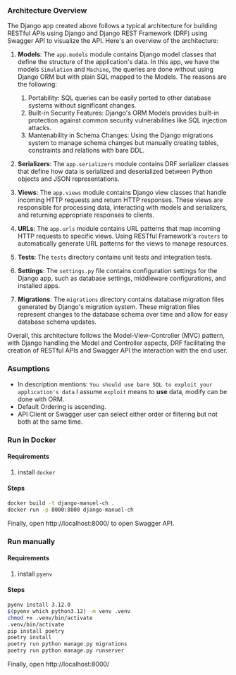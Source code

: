 ### Architecture Overview

The Django app created above follows a typical architecture for building RESTful APIs using Django and Django REST
Framework (DRF) using Swagger API to visualize the API. Here's an overview of the architecture:

1. **Models**: The `app.models` module contains Django model classes that define the structure of the application's
   data. In this app, we have the models `Simulation` and `Machine`, the queries are done without using Django ORM but
   with plain SQL mapped to the Models.
   The reasons are the following:
    1. Portability: SQL queries can be easily ported to other database systems without significant changes.
    2. Built-in Security Features: Django's ORM Models provides built-in protection against common security
       vulnerabilities
       like SQL injection attacks.
    3. Mantenability in Schema Changes: Using the Django migrations system to manage schema changes but manually
       creating tables, constraints and relations with bare DDL.

2. **Serializers**: The `app.serializers` module contains DRF serializer classes that define how data is serialized and
   deserialized between Python objects and JSON representations.

3. **Views**: The `app.views` module contains Django view classes that handle incoming HTTP requests and return HTTP
   responses. These views are responsible for processing data, interacting with models and serializers, and returning
   appropriate responses to clients.

4. **URLs**: The `app.urls` module contains URL patterns that map incoming HTTP requests to specific views. Using RESTful
   Framework's `routers` to automatically generate URL patterns for the views to manage resources.

5. **Tests**: The `tests` directory contains unit tests and integration tests.

6. **Settings**: The `settings.py` file contains configuration settings for the Django app, such as database settings,
   middleware configurations, and installed apps.

7. **Migrations**: The `migrations` directory contains database migration files generated by Django's migration system.
   These migration files represent changes to the database schema over time and allow for easy database schema updates.

Overall, this architecture follows the Model-View-Controller (MVC) pattern, with Django handling the Model and
Controller aspects, DRF facilitating the creation of RESTful APIs and Swagger API the interaction with the end user.

### Asumptions

* In description mentions: `You should use bare SQL to exploit your application's data`
  I assume `exploit` means to **use** data, modify can be done with ORM.
* Default Ordering is ascending.
* API Client or Swagger user can select either order or filtering but not both at the same time.

### Run in Docker

#### Requirements

1. install `docker`

#### Steps

``` bash
docker build -t django-manuel-ch .
docker run -p 8000:8000 django-manuel-ch
```

Finally, open http://localhost:8000/ to open Swagger API.

### Run manually

#### Requirements

1. install `pyenv`

#### Steps

``` bash
pyenv install 3.12.0
$(pyenv which python3.12) -m venv .venv
chmod +x .venv/bin/activate
.venv/bin/activate
pip install poetry
poetry install
poetry run python manage.py migrations
poetry run python manage.py runserver
```

Finally, open http://localhost:8000/
